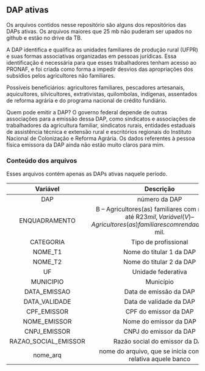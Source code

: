 ## DAP ativas

Os arquivos contidos nesse repositório são alguns dos repositórios das DAPs ativas. Os arquivos maiores que 25 mb não puderam ser upados no github e estão no drive da TB. 

A DAP identifica e qualifica as unidades familiares de produção rural (UFPR) e suas formas associativas organizadas em pessoas jurídicas. Essa identificação é necessária para que esses trabalhadores tenham acesso ao PRONAF, e foi criada como forma a impedir desvios das apropriações dos subsídios pelos agricultores não familiares.

Possíveis beneficiários: agricultores familiares, pescadores artesanais, aquicultores, silvicultores, extrativistas, quilombolas, indígenas, assentados de reforma agrária e do programa nacional de crédito fundiário.

Quem pode emitir a DAP? O governo federal depende de outras associações para a emissão dessa DAP, como sindicatos e associações de trabalhadores da agricultura familiar, sindicatos rurais, entidades estaduais de assistência técnica e extensão rural e escritórios regionais do Instituto Nacional de Colonização e Reforma Agrária. Os dados referentes à pessoa física emissora da DAP ainda não estão muito claros para mim. 

### Conteúdo dos arquivos
Esses arquivos contém apenas as DAPs ativas naquele período.  

|Variável| Descrição|
|:--:|:---:|
|DAP| número da DAP |
|ENQUADRAMENTO|  B –  Agricultores(as) familiares com renda de até R$23 mil, Variável (V) – Agricultores(as) familiares com renda de até R$415 mil.|
|CATEGORIA| Tipo de profissional |
|NOME_T1| Nome do titular 1 da DAP|
|NOME_T2| Nome do titular 2 da DAP|             
|UF| Unidade federativa |
|MUNICIPIO| Município |
|DATA_EMISSAO| Data de emissão da DAP|
|DATA_VALIDADE| Data de validade da DAP |
|CPF_EMISSOR| CPF do emissor da DAP|         
|NOME_EMISSOR| Nome do emissor da DAP|
|CNPJ_EMISSOR| CNPJ do emissor da DAP|
|RAZAO_SOCIAL_EMISSOR| Razão social do emissor da DAP|
|nome_arq| nome do arquivo, que se inicia com a data relativa aquele banco | 
